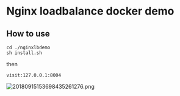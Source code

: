 # Nginx loadbalance docker demo

## How to use
```
cd ./nginxlbdemo
sh install.sh
```
then

	visit:127.0.0.1:8004
![20180915153698435261276.png](http://pic.aipp.vip/20180915153698435261276.png)
